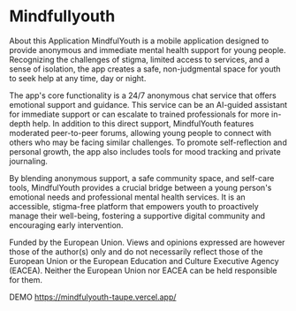 # Mindfullyouth

About this Application
MindfulYouth is a mobile application designed to provide anonymous and immediate mental health support for young people. Recognizing the challenges of stigma, limited access to services, and a sense of isolation, the app creates a safe, non-judgmental space for youth to seek help at any time, day or night.

The app's core functionality is a 24/7 anonymous chat service that offers emotional support and guidance. This service can be an AI-guided assistant for immediate support or can escalate to trained professionals for more in-depth help. In addition to this direct support, MindfulYouth features moderated peer-to-peer forums, allowing young people to connect with others who may be facing similar challenges. To promote self-reflection and personal growth, the app also includes tools for mood tracking and private journaling.

By blending anonymous support, a safe community space, and self-care tools, MindfulYouth provides a crucial bridge between a young person's emotional needs and professional mental health services. It is an accessible, stigma-free platform that empowers youth to proactively manage their well-being, fostering a supportive digital community and encouraging early intervention.

Funded by the European Union. Views and opinions expressed are however those of the author(s) only and do not necessarily reflect those of the European Union or the European Education and Culture Executive Agency (EACEA). Neither the European Union nor EACEA can be held responsible for them.

DEMO
https://mindfulyouth-taupe.vercel.app/
